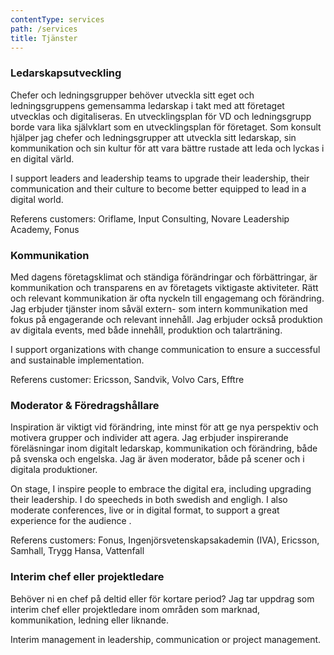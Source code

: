 ```yaml
---
contentType: services
path: /services
title: Tjänster
---
```

### Ledarskapsutveckling

Chefer och ledningsgrupper behöver utveckla sitt eget och ledningsgruppens gemensamma ledarskap i takt med att företaget utvecklas och digitaliseras. En utvecklingsplan för VD och ledningsgrupp borde vara lika självklart som en utvecklingsplan för företaget. Som konsult hjälper jag chefer och ledningsgrupper att utveckla sitt ledarskap, sin kommunikation och sin kultur för att vara bättre rustade att leda och lyckas i en digital värld.  

I support leaders and leadership teams to upgrade their leadership, their communication and their culture to become better equipped to lead in a digital world. 

Referens customers: Oriflame, Input Consulting, Novare Leadership Academy, Fonus

### Kommunikation

Med dagens företagsklimat och ständiga förändringar och förbättringar, är kommunikation och transparens en av företagets viktigaste aktiviteter. Rätt och relevant kommunikation är ofta nyckeln till engagemang och förändring.  Jag erbjuder tjänster inom såväl extern- som intern kommunikation med fokus på engagerande och relevant innehåll.  Jag erbjuder också produktion av digitala events, med både innehåll, produktion och talarträning. 

I support organizations with change communication to ensure a successful and sustainable implementation.   

Referens customer: Ericsson, Sandvik, Volvo Cars, Efftre

### Moderator & Föredragshållare

Inspiration är viktigt vid förändring, inte minst för att ge nya perspektiv och motivera grupper och individer att agera. Jag erbjuder inspirerande föreläsningar inom digitalt ledarskap, kommunikation och förändring, både på svenska och engelska. Jag är även moderator, både på scener och i digitala produktioner. 

On stage, I inspire people to embrace the digital era, including upgrading their leadership. I do speecheds in both swedish and engligh. I also moderate conferences, live or in digital format, to support a great experience for the audience .

Referens customers: Fonus, Ingenjörsvetenskapsakademin (IVA), Ericsson, Samhall, Trygg Hansa, Vattenfall

### 

### Interim chef eller projektledare

Behöver ni en chef på deltid eller för kortare period? Jag tar uppdrag som interim chef eller projektledare inom områden som marknad, kommunikation, ledning eller liknande.

Interim management in leadership, communication or project management.
